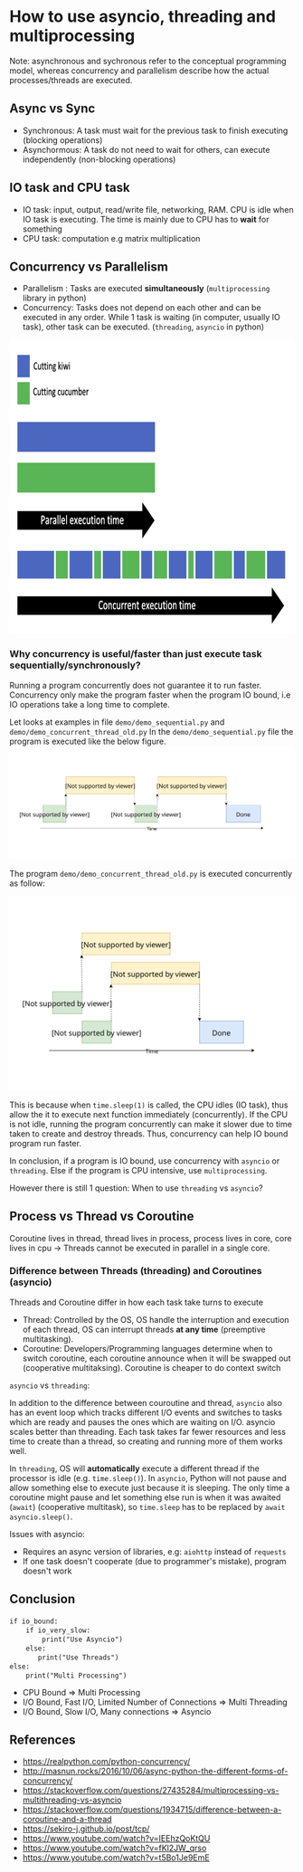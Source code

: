 # How to use asyncio, threading and multiprocessing

Note: asynchronous and sychronous refer to the conceptual programming model, whereas concurrency and parallelism describe how the actual processes/threads are executed.

## Async vs Sync
- Synchronous: A task must wait for the previous task to finish executing (blocking operations)
- Asynchormous: A task do not need to wait for others, can execute independently (non-blocking operations)

## IO task and CPU task
- IO task: input, output, read/write file, networking, RAM. CPU is idle when IO task is executing. The time is mainly due to CPU has to **wait** for something
- CPU task: computation e.g matrix multiplication

## Concurrency vs Parallelism
- Parallelism : Tasks are executed **simultaneously** (<code>multiprocessing</code> library in python)
- Concurrency: Tasks does not depend on each other and can be executed in any order. While 1 task is waiting (in computer, usually IO task), other task can be executed. (<code>threading</code>, <code>asyncio</code> in python)
<img src="img/concurrent_vs_parallel.png" style="width:800px;height:520px">

### Why concurrency is useful/faster than just execute task sequentially/synchronously?
Running a program concurrently does not guarantee it to run faster. Concurrency only make the program faster when the program IO bound, i.e IO operations take a long time to complete.

Let looks at examples in file <code>demo/demo_sequential.py</code> and <code>demo/demo_concurrent_thread_old.py</code>
In the <code>demo/demo_sequential.py</code> file the program is executed like the below figure.
<img src="img/normal_execution.svg">

The program <code>demo/demo_concurrent_thread_old.py</code> is executed concurrently as follow:

<img src="img/concurrent_execution.svg">

This is because when <code>time.sleep(1)</code> is called, the CPU idles (IO task), thus allow the it to execute next function immediately (concurrently). If the CPU is not idle, running the program concurrently can make it slower due to time taken to create and destroy threads. Thus, concurrency can help IO bound program run faster.

In conclusion, if a program is IO bound, use concurrency with <code>asyncio</code> or <code>threading</code>. Else if the program is CPU intensive, use <code>multiprocessing</code>.

However there is still 1 question: When to use <code>threading</code> vs <code>asyncio</code>?

## Process vs Thread vs Coroutine
Coroutine lives in thread, thread lives in process, process lives in core, core lives in cpu
&rarr; Threads cannot be executed in parallel in a single core.

### Difference between Threads (threading) and Coroutines (asyncio)
Threads and Coroutine differ in how each task take turns to execute
- Thread: Controlled by the OS, OS handle the interruption and execution of each thread, OS can interrupt threads **at any time** (preemptive multitasking).
- Coroutine: Developers/Programming languages determine when to switch coroutine, each coroutine announce when it will be swapped out (cooperative multitaksing). Coroutine is cheaper to do context switch

<code>asyncio</code> vs <code>threading</code>:

In addition to the difference between couroutine and thread, <code>asyncio</code> also has an event loop which tracks different I/O events and switches to tasks which are ready and pauses the ones which are waiting on I/O.
asyncio scales better than threading. Each task takes far fewer resources and less time to create than a thread, so creating and running more of them works well.

In <code>threading</code>, OS will **automatically** execute a different thread if the processor is idle (e.g. ```time.sleep()```).
In <code>asyncio</code>, Python will not pause and allow something else to execute just because it is sleeping. The only time a coroutine might pause and let something else run is when it was awaited (```await```) (cooperative multitask), so ```time.sleep``` has to be replaced by ```await asyncio.sleep()```.

Issues with asyncio:
- Requires an async version of libraries, e.g: <code>aiohttp</code> instead of <code>requests</code>
- If one task doesn't cooperate (due to programmer's mistake), program doesn't work

## Conclusion
```
if io_bound:
    if io_very_slow:
        print("Use Asyncio")
    else:
       print("Use Threads")
else:
    print("Multi Processing")
```
- CPU Bound => Multi Processing
- I/O Bound, Fast I/O, Limited Number of Connections => Multi Threading
- I/O Bound, Slow I/O, Many connections => Asyncio


## References
- https://realpython.com/python-concurrency/
- http://masnun.rocks/2016/10/06/async-python-the-different-forms-of-concurrency/
- https://stackoverflow.com/questions/27435284/multiprocessing-vs-multithreading-vs-asyncio
- https://stackoverflow.com/questions/1934715/difference-between-a-coroutine-and-a-thread
- https://sekiro-j.github.io/post/tcp/
- https://www.youtube.com/watch?v=IEEhzQoKtQU
- https://www.youtube.com/watch?v=fKl2JW_qrso
- https://www.youtube.com/watch?v=t5Bo1Je9EmE